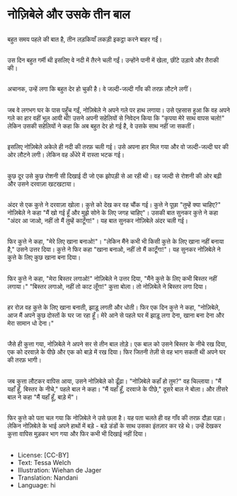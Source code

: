 # नोज़िबेले और उसके तीन बाल

##
बहुत समय पहले की बात है, तीन लड़कियाँ लकड़ी इकट्ठा करने बाहर गईं।

##
उस दिन बहुत गर्मी थी इसलिए वे नदी में तैरने चली गईं। उन्होंने पानी में खेला, छींटे उड़ाये और तैराकी की।

##
अचानक, उन्हें लगा कि बहुत देर हो चुकी है। वे जल्दी-जल्दी गाँव की तरफ़ लौटने लगीं।

##
जब वे लगभग घर के पास पहुँच गईं, नोज़िबेले ने अपने गले पर हाथ लगाया। उसे एहसास हुआ कि वह अपने गले का हार वहीं भूल आयी थी! उसने अपनी सहेलियों से निवेदन किया कि "कृपया मेरे साथ वापस चलो!" लेकिन उसकी सहेलियों ने कहा कि अब बहुत देर हो गई है, वे उसके साथ नहीं जा सकतीं।

##
इसलिए नोज़िबेले अकेले ही नदी की तरफ़ चली गई। उसे अपना हार मिल गया और वो जल्दी-जल्दी घर की ओर लौटने लगी। लेकिन वह अँधेरे में रास्ता भटक गई।

##
कुछ दूर उसे कुछ रोशनी सी दिखाई दी जो एक झोपड़ी से आ रही थी। वह जल्दी से रोशनी की ओर बढ़ी और उसने दरवाज़ा खटखटाया।

##
अंदर से एक कुत्ते ने दरवाज़ा खोला। कुत्ते को देख कर वह चौंक गई। कुत्ते ने पूछा "तुम्हें क्या चाहिए?" नोज़िबेले ने कहा "मैं खो गई हूँ और मुझे सोने के लिए जगह चाहिए"। उसकी बात सुनकर कुत्ते ने कहा "अंदर आ जाओ, नहीं तो मैं तुम्हें काटूँगा!"। यह बात सुनकर नोज़िबेले अंदर चली गई।

##
फिर कुत्ते ने कहा, "मेरे लिए खाना बनाओ!"। "लेकिन मैंने कभी भी किसी कुत्ते के लिए खाना नहीं बनाया है," उसने उत्तर दिया। कुत्ते ने फिर कहा "खाना बनाओ, नहीं तो मैं काटूँगा!"। यह सुनकर नोज़िबेले ने कुत्ते के लिए कुछ खाना बना दिया।

##
फिर कुत्ते ने कहा, "मेरा बिस्तर लगाओ!" नोज़िबेले ने उत्तर दिया, "मैंने कुत्ते के लिए कभी बिस्तर नहीं लगाया।" "बिस्तर लगाओ, नहीं तो काट लूँगा!" कुत्ता बोला। तो नोज़िबेले ने बिस्तर लगा दिया।

##
हर रोज़ वह कुत्ते के लिए खाना बनाती, झाड़ू लगती और धोती। फिर एक दिन कुत्ते ने कहा, "नोज़िबेले, आज मैं अपने कुछ दोस्तों के घर जा रहा हूँ। मेरे आने से पहले घर में झाड़ू लगा देना, खाना बना देना और मेरा सामान धो देना।" 

##
जैसे ही कुत्ता गया, नोज़िबेले ने अपने सर से तीन बाल तोड़े। एक बाल को उसने बिस्तर के नीचे रख दिया, एक को दरवाज़े के पीछे और एक को बाड़े में रख दिया। फिर जितनी तेज़ी से वह भाग सकती थी अपने घर की तरफ़ भागी।

##
जब कुत्ता लौटकर वापिस आया, उसने नोज़िबेले को ढूँढ़ा। "नोज़िबेले कहाँ हो तुम?" वह चिल्लाया। "मैं यहाँ हूँ, बिस्तर के नीचे," पहले बाल ने कहा। "मैं यहाँ हूँ, दरवाजे के पीछे," दूसरे बाल ने बोला। और तीसरे बाल ने कहा "मैं यहाँ हूँ, बाड़े में"।

##
फिर कुत्ते को पता चल गया कि नोज़िबेले ने उसे छला है। यह पता चलते ही वह गाँव की तरफ़ दौड़ा पड़ा। लेकिन नोज़िबेले के भाई अपने हाथों में बड़े - बड़े डंडों के साथ उसका इंतज़ार कर रहे थे। उन्हें देखकर कुत्ता वापिस मुड़कर भाग गया और फिर कभी भी दिखाई नहीं दिया।

##
* License: [CC-BY]
* Text: Tessa Welch
* Illustration: Wiehan de Jager
* Translation: Nandani
* Language: hi

